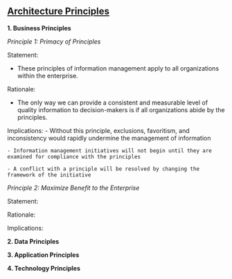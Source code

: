 ## [Architecture Principles](pre.html)

**1. Business Principles**

   *Principle 1: Primacy of Principles*
   
   Statement:
   - These principles of information management apply to all organizations within the enterprise.
   
   Rationale:
   - The only way we can provide a consistent and measurable level of quality information to decision-makers is if all organizations abide by the principles.
   
   Implications:
    - Without this principle, exclusions, favoritism, and inconsistency would rapidly undermine the management of information
    
    - Information management initiatives will not begin until they are examined for compliance with the principles
    
    - A conflict with a principle will be resolved by changing the framework of the initiative

   
   *Principle 2: Maximize  Benefit to the Enterprise*
   
   Statement:
   
   Rationale:
   
   Implications:

**2. Data Principles**

**3. Application Principles**

**4. Technology Principles**
